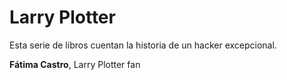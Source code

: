 # Larry Plotter

Esta serie de libros cuentan la historia de un hacker excepcional.

**Fátima Castro**, Larry Plotter fan


